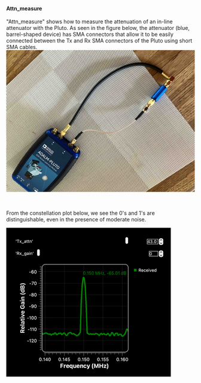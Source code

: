 #### Attn_measure
"Attn_measure" shows how to measure the attenuation of an in-line attenuator with the Pluto.  As seen in the figure below, the attenuator (blue, barrel-shaped device) has SMA connectors that allow it to be easily connected between the Tx and Rx SMA connectors of the Pluto using short SMA cables. 
&nbsp;
![Signals](https://github.com/michaelalex94536/GRCProjects/blob/main/Images/Pluto_Attn.png)

<p>&nbsp;</p>

From the constellation plot below, we see the 0's and 1's are distinguishable, even in the presence of moderate noise. 

![Signals](https://github.com/michaelalex94536/GRCProjects/blob/main/Images/PlutoAttenuator_spectrum.png)

